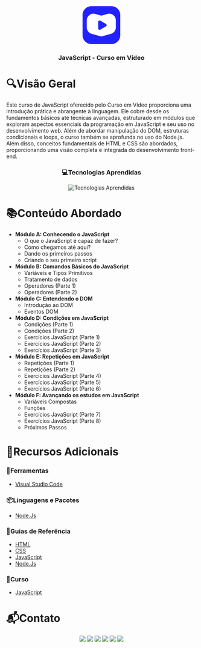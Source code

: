 <div align="center">
  <img height="100px" src="assets/curso_em_video.png" alt="Logo do Curso em Vídeo" />
  <h3>JavaScript - Curso em Vídeo</h3>
</div>

# 🔍Visão Geral
  Este curso de JavaScript oferecido pelo Curso em Vídeo proporciona uma introdução prática e abrangente à linguagem. Ele cobre desde os fundamentos básicos até técnicas avançadas, estruturado em módulos que exploram aspectos essenciais da programação em JavaScript e seu uso no desenvolvimento web. Além de abordar manipulação do DOM, estruturas condicionais e loops, o curso também se aprofunda no uso do Node.js. Além disso, conceitos fundamentais de HTML e CSS são abordados, proporcionando uma visão completa e integrada do desenvolvimento front-end.

<div align="center">
  <h3> 💻Tecnologias Aprendidas</h3>
  <img src="https://icons-hub.vercel.app/icons?i=javascript,nodejs" alt="Tecnologias Aprendidas">
</div>

# 📚Conteúdo Abordado
  * **Módulo A: Conhecendo o JavaScript**
    * O que o JavaScript é capaz de fazer?
    * Como chegamos até aqui?
    * Dando os primeiros passos
    * Criando o seu primeiro script
  * **Módulo B: Comandos Básicos do JavaScript** 
    * Variáveis e Tipos Primitivos
    * Tratamento de dados
    * Operadores (Parte 1)
    * Operadores (Parte 2)
  * **Módulo C: Entendendo o DOM**
    * Introdução ao DOM
    * Eventos DOM  
  * **Módulo D: Condições em JavaScript**
    * Condições (Parte 1)
    * Condições (Parte 2)
    * Exercícios JavaScript (Parte 1)
    * Exercícios JavaScript (Parte 2)
    * Exercícios JavaScript (Parte 3)
  * **Módulo E: Repetições em JavaScript**
    * Repetições (Parte 1)
    * Repetições (Parte 2)
    * Exercícios JavaScript (Parte 4)
    * Exercícios JavaScript (Parte 5)
    * Exercícios JavaScript (Parte 6)
  * **Módulo F: Avançando os estudos em JavaScript**
    * Variáveis Compostas
    * Funções
    * Exercícios JavaScript (Parte 7)
    * Exercícios JavaScript (Parte 8)
    * Próximos Passos

# 🔗Recursos Adicionais
### 🔧Ferramentas
  - <a href="https://code.visualstudio.com/download">Visual Studio Code</a>

### 📦Linguagens e Pacotes
  - <a href="https://nodejs.org/en/downloapackage-manager">Node.Js</a>

### 📖Guias de Referência
  - <a href="https://developer.mozilla.org/en-US/docs/Web/HTML">HTML</a>
  - <a href="https://developer.mozilla.org/en-US/docs/Web/CSS">CSS</a>
  - <a href="https://developer.mozilla.org/en-US/docs/Web/JavaScript">JavaScript</a>
  - <a href="https://nodejs.org/docs/latest/api/">Node.Js</a>

### 📎Curso
  - <a href="https://www.cursoemvideo.com/curso/javascript/">JavaScript</a>

# 📬Contato
<div align="center"> 
  <a href="https://github.com/Paulo-Alvares"><img src="https://img.shields.io/badge/GitHub-000000?style=for-the-badge&logo=github&logoColor=white"></a>
  <a href = "mailto:pauloalvares66@gmail.com"><img src="https://img.shields.io/badge/Gmail-D14836?style=for-the-badge&logo=gmail&logoColor=white"></a>
  <a href="https://www.linkedin.com/in/paulo-alvares/"><img src="https://img.shields.io/badge/-LinkedIn-%230077B5?style=for-the-badge&logo=linkedin&logoColor=white"></a> 
  <a href="https://www.instagram.com/paulo_10111/"><img src="https://img.shields.io/badge/-Instagram-%23E4405F?style=for-the-badge&logo=instagram&logoColor=white"></a>
  <a href="https://www.facebook.com/paulogabriel.alvares"><img src="https://img.shields.io/badge/Facebook-1877F2?style=for-the-badge&logo=facebook&logoColor=white"></a>
  <a href="https://codepen.io/Poulos-Alvares"><img src="https://img.shields.io/badge/Codepen-000000?style=for-the-badge&logo=codepen&logoColor=white"></a>
</div>